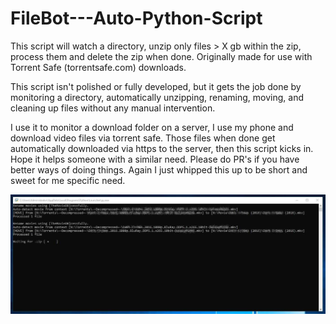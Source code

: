 # FileBot---Auto-Python-Script
This script will watch a directory, unzip only files > X gb within the zip, process them and delete the zip when done. Originally made for use with Torrent Safe (torrentsafe.com) downloads. 

This script isn't polished or fully developed, but it gets the job done by monitoring a directory, automatically unzipping, renaming, moving, and cleaning up files without any manual intervention.

I use it to monitor a download folder on a server, I use my phone and download video files via torrent safe. Those files when done get automatically downloaded via https to the server, then this script kicks in.   Hope it helps someone with a similar need.  Please do PR's if you have better ways of doing things.   Again I just whipped this up to be short and sweet for me specific need. 

![alt text](https://raw.githubusercontent.com/pir8radio/FileBot---Auto-Python-Script/main/Screenshot%202024-07-28%20181256.jpg)
